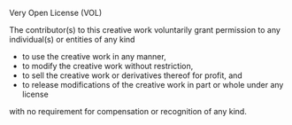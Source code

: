 Very Open License (VOL)

The contributor(s) to this creative work voluntarily grant permission to any
individual(s) or entities of any kind

- to use the creative work in any manner,
- to modify the creative work without restriction,
- to sell the creative work or derivatives thereof for profit, and
- to release modifications of the creative work in part or whole under any license

with no requirement for compensation or recognition of any kind.
